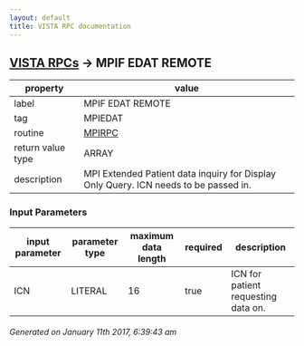 ```yaml
---
layout: default
title: VISTA RPC documentation
---
```




## [VISTA RPCs](TableOfContent.md) &#8594; MPIF EDAT REMOTE 

 property | value 
--- | --- 
 label | MPIF EDAT REMOTE
 tag | MPIEDAT
 routine | [MPIRPC](http://code.osehra.org/dox/Routine_MPIRPC_source.html)
 return value type | ARRAY
 description | MPI Extended Patient data inquiry for Display Only Query. ICN needs to be passed in.

### Input Parameters

| input parameter | parameter type | maximum data length | required | description | 
| --- | --- | --- | --- | --- | 
| ICN | LITERAL | 16 | true | ICN for patient requesting data on. | 




 ###### Generated on January 11th 2017, 6:39:43 am